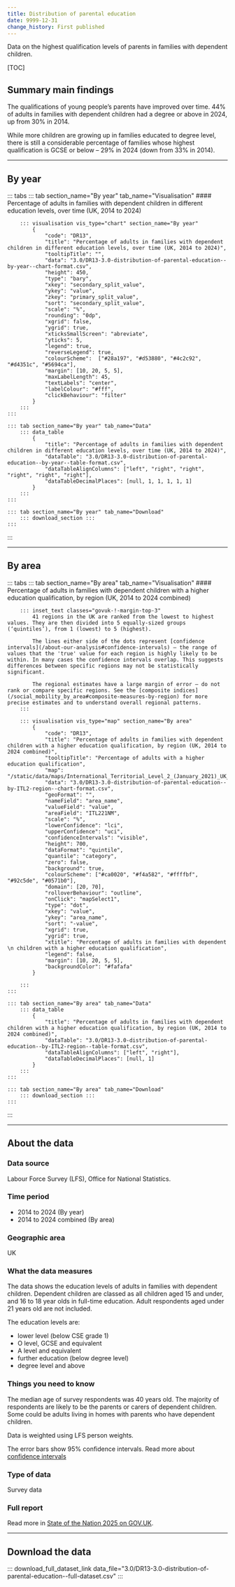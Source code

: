 ```yaml
---
title: Distribution of parental education
date: 9999-12-31
change_history: First published
---
```


Data on the highest qualification levels of parents in families with dependent children.

[TOC]

## Summary main findings

The qualifications of young people’s parents have improved over time.
44% of adults in families with dependent children had a degree or above in 2024, up from 30% in 2014.

While more children are growing up in families educated to degree level, there is still a considerable percentage of families whose highest qualification is GCSE or below – 29% in 2024 (down from 33% in 2014).

---

## By year

::: tabs
    ::: tab section_name="By year" tab_name="Visualisation"
        #### Percentage of adults in families with dependent children in different education levels, over time (UK, 2014 to 2024)

        ::: visualisation vis_type="chart" section_name="By year"
            {
                "code": "DR13",
                "title": "Percentage of adults in families with dependent children in different education levels, over time (UK, 2014 to 2024)",
                "tooltipTitle": "",
                "data": "3.0/DR13-3.0-distribution-of-parental-education--by-year--chart-format.csv",
                "height": 450,
                "type": "bary",
                "xkey": "secondary_split_value",
                "ykey": "value",
                "zkey": "primary_split_value",
                "sort": "secondary_split_value",
                "scale": "%",
                "rounding": "0dp",
                "xgrid": false,
                "ygrid": true,
                "xticksSmallScreen": "abreviate",
                "yticks": 5,
                "legend": true,
                "reverseLegend": true,
                "colourScheme":  ["#28a197", "#d53880", "#4c2c92", "#d4351c", "#5694ca"],
                "margin": [10, 20, 5, 5],
                "maxLabelLength": 45,
                "textLabels": "center",
                "labelColour": "#fff",
                "clickBehaviour": "filter"
            }
        :::
    :::

    ::: tab section_name="By year" tab_name="Data"
        ::: data_table
            {
                "title": "Percentage of adults in families with dependent children in different education levels, over time (UK, 2014 to 2024)",
                "dataTable": "3.0/DR13-3.0-distribution-of-parental-education--by-year--table-format.csv",
                "dataTableAlignColumns": ["left", "right", "right", "right", "right", "right"],
                "dataTableDecimalPlaces": [null, 1, 1, 1, 1, 1]
            }
        :::
    :::

    ::: tab section_name="By year" tab_name="Download"
        ::: download_section :::
    :::
:::

---

## By area

::: tabs
    ::: tab section_name="By area" tab_name="Visualisation"
        #### Percentage of adults in families with dependent children with a higher education qualification, by region (UK, 2014 to 2024 combined)

        ::: inset_text classes="govuk-!-margin-top-3"
            41 regions in the UK are ranked from the lowest to highest values. They are then divided into 5 equally-sized groups (‘quintiles’), from 1 (lowest) to 5 (highest).
            
            The lines either side of the dots represent [confidence intervals](/about-our-analysis#confidence-intervals) – the range of values that the 'true' value for each region is highly likely to be within. In many cases the confidence intervals overlap. This suggests differences between specific regions may not be statistically significant.
            
            The regional estimates have a large margin of error – do not rank or compare specific regions. See the [composite indices](/social_mobility_by_area#composite-measures-by-region) for more precise estimates and to understand overall regional patterns.
        :::

        ::: visualisation vis_type="map" section_name="By area"
            {
                "code": "DR13",
                "title": "Percentage of adults in families with dependent children with a higher education qualification, by region (UK, 2014 to 2024 combined)",
                "tooltipTitle": "Percentage of adults with a higher education qualification",
                "map": "/static/data/maps/International_Territorial_Level_2_(January_2021)_UK_BUC.json",
                "data": "3.0/DR13-3.0-distribution-of-parental-education--by-ITL2-region--chart-format.csv",
                "geoFormat": "",
                "nameField": "area_name",
                "valueField": "value",
                "areaField": "ITL221NM",
                "scale": "%",
                "lowerConfidence": "lci",
                "upperConfidence": "uci",
                "confidenceIntervals": "visible",
                "height": 700,
                "dataFormat": "quintile",
                "quantile": "category",
                "zero": false,
                "background": true,
                "colourScheme": ["#ca0020", "#f4a582", "#ffffbf", "#92c5de", "#0571b0"],
                "domain": [20, 70],
                "rolloverBehaviour": "outline",
                "onClick": "mapSelect1",
                "type": "dot",
                "xkey": "value",
                "ykey": "area_name",
                "sort": "-value",
                "xgrid": true,
                "ygrid": true,
                "xtitle": "Percentage of adults in families with dependent \n children with a higher education qualification",
                "legend": false,
                "margin": [10, 20, 5, 5],
                "backgroundColor": "#fafafa"
            }
                
        :::
    :::

    ::: tab section_name="By area" tab_name="Data"
        ::: data_table
            {
                "title": "Percentage of adults in families with dependent children with a higher education qualification, by region (UK, 2014 to 2024 combined)",
                "dataTable": "3.0/DR13-3.0-distribution-of-parental-education--by-ITL2-region--table-format.csv",
                "dataTableAlignColumns": ["left", "right"],
                "dataTableDecimalPlaces": [null, 1]
            }
        :::
    :::

    ::: tab section_name="By area" tab_name="Download"
        ::: download_section :::
    :::
:::

---

## About the data

### Data source
Labour Force Survey (LFS), Office for National Statistics.

### Time period
* 2014 to 2024 (By year)
* 2014 to 2024 combined (By area)

### Geographic area
UK

### What the data measures
The data shows the education levels of adults in families with dependent children. Dependent children are classed as all children aged 15 and under, and 16 to 18 year olds in full-time education. Adult respondents aged under 21 years old are not included.

The education levels are:

* lower level (below CSE grade 1)
* O level, GCSE and equivalent
* A level and equivalent
* further education (below degree level)
* degree level and above

### Things you need to know
The median age of survey respondents was 40 years old. The majority of respondents are likely to be the parents or carers of dependent children. Some could be adults living in homes with parents who have dependent children.

Data is weighted using LFS person weights.

The error bars show 95% confidence intervals. Read more about [confidence intervals](/about-our-analysis#confidence-intervals)

### Type of data
Survey data

### Full report
Read more in [State of the Nation 2025 on GOV.UK]().

---

## Download the data

::: download_full_dataset_link data_file="3.0/DR13-3.0-distribution-of-parental-education--full-dataset.csv" :::

